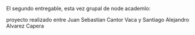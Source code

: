 
El segundo entregable, esta vez grupal de node academlo:

proyecto realizado entre Juan Sebastian Cantor Vaca y Santiago Alejandro Alvarez Capera
